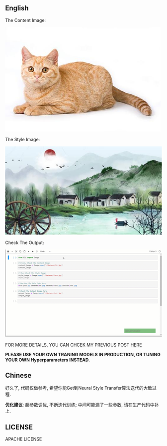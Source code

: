 
## English

The Content Image:

![](./dataset/kt.jpg)

The Style Image:

![](./dataset/farm.jpg)

Check The Output:

![](./assets/nst.gif)

FOR MORE DETAILS, YOU CAN CHCEK MY PREVIOUS POST [HERE](https://ultradata.stream/dl/nst/)

**PLEASE USE YOUR OWN TRANING MODELS IN PRODUCTION, OR TUNING YOUR OWN Hyperparameters INSTEAD**.


## Chinese

好久了, 代码仅做参考, 希望你能Get到Neural Style Transfer算法迭代的大致过程. 

**优化建议**: 超参数调优, 不断迭代训练; 中间可能漏了一些参数, 请在生产代码中补上. 


## LICENSE
APACHE LICENSE
